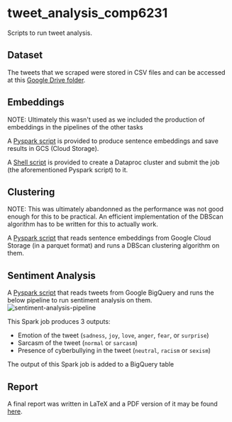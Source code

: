 # tweet_analysis_comp6231

Scripts to run tweet analysis.

## Dataset
The tweets that we scraped were stored in CSV files and can be accessed at this [Google Drive folder](https://drive.google.com/drive/folders/1ZNZpIYqe40o3sM1G2nsghbp9_1dJE3cs?usp=sharing).

## Embeddings
NOTE: Ultimately this wasn't used as we included the production of embeddings in the pipelines of the other tasks

A [Pyspark script](embeddings/generate_embeddings.py) is provided to produce sentence embeddings and save results in GCS (Cloud Storage).

A [Shell script](embeddings/create_cluster.sh) is provided to create a Dataproc cluster and submit the job (the aforementioned Pyspark script) to it.

## Clustering
NOTE: This was ultimately abandonned as the performance was not good enough for this to be practical. An efficient implementation of the DBScan algorithm has to be written for this to actually work.

A [Pyspark script](clustering/actual-data-clustering-poc.py) that reads sentence embeddings from Google Cloud Storage (in a parquet format) and runs a DBScan clustering algorithm on them.

## Sentiment Analysis
A [Pyspark script](clustering/actual-data-clustering-poc.py) that reads tweets from Google BigQuery and runs the below pipeline to run sentiment analysis on them.
![sentiment-analysis-pipeline](http://www.plantuml.com/plantuml/png/VP31IWCn48Rl-nJ3dbgXho2rrbi5In4FjaWscMu7aacPcLZsxKsWQW_Y9H2-xvzX_gMQ4oifThExEIo4nfCjxg7VP1V0BeYcS9ISOBNjkn_ylaFxfkMyPx0C0y9PiaTL37ic1ZiXvFe8r1qZwW7MsPU4R0_LIKD4kPdu8ZaKZw2L8tlSSrKm1EAn9b-PFb7KnTqLFx7FeGq8-SAtUH-TAXt9EwFC1tYy_b7Mc-SQYJ33b1kRTuk8nxhyBqUTUAVfNyTF0yfGOfo8nr-pVnCoX5piNAmrqqwYTlU7OnSd9MsDkLe04CEAncr1cVfkYHnAYby0)

This Spark job produces 3 outputs:
- Emotion of the tweet (`sadness`, `joy`, `love`, `anger`, `fear`, or `surprise`)
- Sarcasm of the tweet (`normal` or `sarcasm`)
- Presence of cyberbullying in the tweet (`neutral`, `racism` or `sexism`)

The output of this Spark job is added to a BigQuery table

## Report
A final report was written in LaTeX and a PDF version of it may be found [here](final_report.pdf).